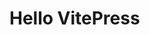 <!--
 * @Author: kongweigen 421505648@qq.com
 * @Date: 2023-02-07 23:02:07
 * @LastEditors: kongweigen 421505648@qq.com
 * @LastEditTime: 2023-02-07 23:02:18
 * @FilePath: \webpack-learne:\webProject\Monerepo\pg-kit\docs\index.md
 * @Description: 
 * 
 * Copyright (c) 2023 by ${git_name_email}, All Rights Reserved. 
-->
# Hello VitePress